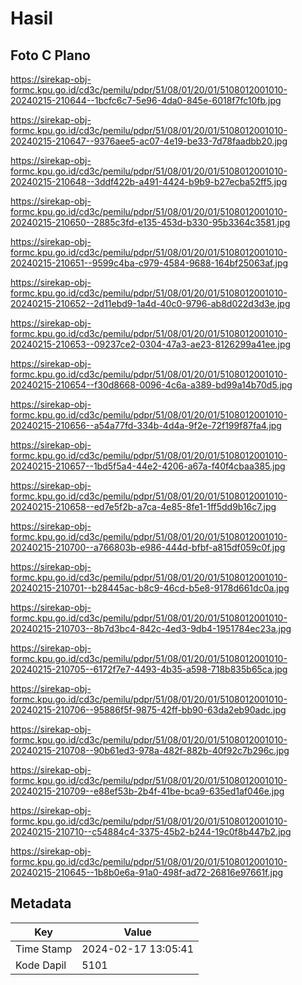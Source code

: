 # Hasil

## Foto C Plano

https://sirekap-obj-formc.kpu.go.id/cd3c/pemilu/pdpr/51/08/01/20/01/5108012001010-20240215-210644--1bcfc6c7-5e96-4da0-845e-6018f7fc10fb.jpg

https://sirekap-obj-formc.kpu.go.id/cd3c/pemilu/pdpr/51/08/01/20/01/5108012001010-20240215-210647--9376aee5-ac07-4e19-be33-7d78faadbb20.jpg

https://sirekap-obj-formc.kpu.go.id/cd3c/pemilu/pdpr/51/08/01/20/01/5108012001010-20240215-210648--3ddf422b-a491-4424-b9b9-b27ecba52ff5.jpg

https://sirekap-obj-formc.kpu.go.id/cd3c/pemilu/pdpr/51/08/01/20/01/5108012001010-20240215-210650--2885c3fd-e135-453d-b330-95b3364c3581.jpg

https://sirekap-obj-formc.kpu.go.id/cd3c/pemilu/pdpr/51/08/01/20/01/5108012001010-20240215-210651--9599c4ba-c979-4584-9688-164bf25063af.jpg

https://sirekap-obj-formc.kpu.go.id/cd3c/pemilu/pdpr/51/08/01/20/01/5108012001010-20240215-210652--2d11ebd9-1a4d-40c0-9796-ab8d022d3d3e.jpg

https://sirekap-obj-formc.kpu.go.id/cd3c/pemilu/pdpr/51/08/01/20/01/5108012001010-20240215-210653--09237ce2-0304-47a3-ae23-8126299a41ee.jpg

https://sirekap-obj-formc.kpu.go.id/cd3c/pemilu/pdpr/51/08/01/20/01/5108012001010-20240215-210654--f30d8668-0096-4c6a-a389-bd99a14b70d5.jpg

https://sirekap-obj-formc.kpu.go.id/cd3c/pemilu/pdpr/51/08/01/20/01/5108012001010-20240215-210656--a54a77fd-334b-4d4a-9f2e-72f199f87fa4.jpg

https://sirekap-obj-formc.kpu.go.id/cd3c/pemilu/pdpr/51/08/01/20/01/5108012001010-20240215-210657--1bd5f5a4-44e2-4206-a67a-f40f4cbaa385.jpg

https://sirekap-obj-formc.kpu.go.id/cd3c/pemilu/pdpr/51/08/01/20/01/5108012001010-20240215-210658--ed7e5f2b-a7ca-4e85-8fe1-1ff5dd9b16c7.jpg

https://sirekap-obj-formc.kpu.go.id/cd3c/pemilu/pdpr/51/08/01/20/01/5108012001010-20240215-210700--a766803b-e986-444d-bfbf-a815df059c0f.jpg

https://sirekap-obj-formc.kpu.go.id/cd3c/pemilu/pdpr/51/08/01/20/01/5108012001010-20240215-210701--b28445ac-b8c9-46cd-b5e8-9178d661dc0a.jpg

https://sirekap-obj-formc.kpu.go.id/cd3c/pemilu/pdpr/51/08/01/20/01/5108012001010-20240215-210703--8b7d3bc4-842c-4ed3-9db4-1951784ec23a.jpg

https://sirekap-obj-formc.kpu.go.id/cd3c/pemilu/pdpr/51/08/01/20/01/5108012001010-20240215-210705--6172f7e7-4493-4b35-a598-718b835b65ca.jpg

https://sirekap-obj-formc.kpu.go.id/cd3c/pemilu/pdpr/51/08/01/20/01/5108012001010-20240215-210706--95886f5f-9875-42ff-bb90-63da2eb90adc.jpg

https://sirekap-obj-formc.kpu.go.id/cd3c/pemilu/pdpr/51/08/01/20/01/5108012001010-20240215-210708--90b61ed3-978a-482f-882b-40f92c7b296c.jpg

https://sirekap-obj-formc.kpu.go.id/cd3c/pemilu/pdpr/51/08/01/20/01/5108012001010-20240215-210709--e88ef53b-2b4f-41be-bca9-635ed1af046e.jpg

https://sirekap-obj-formc.kpu.go.id/cd3c/pemilu/pdpr/51/08/01/20/01/5108012001010-20240215-210710--c54884c4-3375-45b2-b244-19c0f8b447b2.jpg

https://sirekap-obj-formc.kpu.go.id/cd3c/pemilu/pdpr/51/08/01/20/01/5108012001010-20240215-210645--1b8b0e6a-91a0-498f-ad72-26816e97661f.jpg


## Metadata

| Key        | Value               |
| ---------- | ------------------- |
| Time Stamp | 2024-02-17 13:05:41 |
| Kode Dapil | 5101                |



